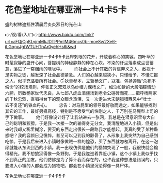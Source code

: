 # 花色堂地址在哪亚洲一卡4卡5卡
盛的树林遮挡住清晨后炎炎烈日的光芒山

👉/观/看/入/口👉http://www.baidu.com/link?url=aFQjCpKLyjmMkJDTPPmIM46mcs0b-moe8w2Xe6-iLGqpxJgfWTUHTnAr0yehHs6i&wd

花色堂地址在哪亚洲一卡4卡5卡此岸刺眼的花开，开放着称心的笑容。四叶草的时髦寂静的盛开心间，菩提树的神秘静静的种在心坎。不染的纤尘落素成尘世蓄意，落进了一帘烟雨的矇眬中。
　　而社会上不计其数的背信弃义之人，敌视十足实物之徒，越发深了社会品德紧急。人们的心越来越狭小，只懂给予、不懂汇报之人，似乎充溢着所有社会。
狄青参本，立斩杨文广，寇准、包拯遵循“杀死不偿命”的校场规则，伸张正义双双以乌纱帽力保杨文广，如泣如诉的大段唱腔情动六腑，历数杨家世代忠良，从七郎八虎血洒疆场到老令公碰碑而死……把呼杨两家的千秋忠烈，直唱得台下的观众眼含热泪，又一次走进大宋朝猎猎西风中“壮士一去不复还”的铁血丹心。
　　忠告：对马屁型的领导最好敬而远之，如果能够找到其它的工作，最好另择高枝，特别是不愿受气的性刚之人，千万别在马屁型上司的手下做事。
　　他们好像设计好了让我钻进去一张网，我总是在潜意识里夸大自己的聪明和狡猾，于是我一次接一次的输得身无分文，我清醒地进入小镇，但是出来时我却又稀里糊涂，要买的东西走出很长一段路我才能想起。我真的受了某种蛊惑吧？我的容颜日见憔悴，甚至可以见到我的颧骨了，从形象上我突然为自己感到吃惊。于是我后来进入小镇时像做贼一样的惶恐，买了东西就匆匆离开，在这一泡尿就能从东流到西的小镇，我一出现仿佛是他们的猎物突现了一般，我很快就会输得精光。我不想狼狈得像一条野狗，于是我逡巡着靠近小镇，这个小镇上我似乎找不到真正的朋友，他们仿佛是为了算计我而存在的，也许我这种想法是错误的，只要进入小镇的人都会成为猎物吧。都会在小镇里沉沦得像一具尸体。

花色堂地址在哪亚洲一卡4卡5卡
